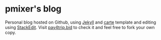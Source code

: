 # pmixer's blog

Personal blog hosted on Github, using [Jekyll](http://jekyllrb.com/) and [carte](https://github.com/Wiredcraft/carte) template and editing using [StackEdit]([https://github.com/benweet/stackedit](https://github.com/benweet/stackedit)). Visit [pay4trip.bid](http://pay4trip.bid) to check it and feel free to fork your own copy.
